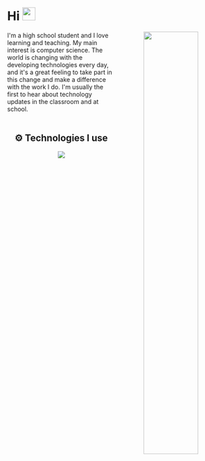 <h1>Hi <img src="https://media.giphy.com/media/Q7LHmoFwVP6Yc1swZs/giphy.gif" height="30px"></h1>

<div align="center" width="100%">
   
<img width="50%" align="right" src="https://github-readme-stats.vercel.app/api/top-langs/?username=tunardev&theme=dark&hide_border=true&layout=compact">

<div align="left" width="50%">I'm a high school student and I love learning and teaching. My main interest is computer science.
The world is changing with the developing technologies every day, and it's a great feeling to take part in this change and make a difference with the work I do.
I'm usually the first to hear about technology updates in the classroom and at school. </div>

<br/>

## ⚙️ Technologies I use

<img src="https://skillicons.dev/icons?i=go,js,ts,py,html,css,sass,tailwind,nodejs,express,react,nextjs,vue,nuxtjs,webpack,docker,redis,graphql,fastapi,cpp,postgres,mongodb,firebase,vercel,netlify,heroku&theme=dark" />
</div>
